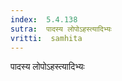 ```yaml
---
index:  5.4.138
sutra:  पादस्य लोपोऽहस्त्यादिभ्यः
vritti:  samhita 
---
```


पादस्य लोपोऽहस्त्यादिभ्यः

